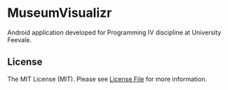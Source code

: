 # MuseumVisualizr
Android application developed for Programming IV discipline at University Feevale.

## License
The MIT License (MIT). Please see [License File](LICENSE.txt) for more information.

